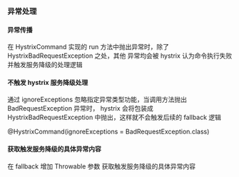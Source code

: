 ### 异常处理

#### 异常传播
在 HystrixCommand 实现的 run 方法中抛出异常时，除了 HystrixBadRequestException 之处，其他
异常均会被 hystrix 认为命令执行失败并触发服务降级的处理逻辑

#### 不触发 hystrix 服务降级处理
通过 ignoreExceptions  忽略指定异常类型功能，当调用方法抛出  BadRequestException 异常时，
hystrix 会将包装成 HystrixBadRequestException 中抛出，这样就不会触发后续的 fallback 逻辑

@HystrixCommand(ignoreExceptions = BadRequestException.class)


#### 获取触发服务降级的具体异常内容
在 fallback 增加 Throwable 参数 获取触发服务降级的具体异常内容